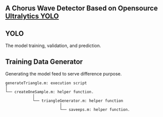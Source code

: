 ## A Chorus Wave Detector Based on Opensource [Ultralytics YOLO](https://docs.ultralytics.com/models/yolo-nas/)

## YOLO
The model training, validation, and prediction.

## Training Data Generator
Generating the model feed to serve difference purpose.

```
generateTriangle.m: execution script
│
└── createOneSample.m: helper function.
            │
            └── triangleGenerator.m: helper function
                        │
                        └── saveeps.m: helper function.
```